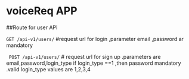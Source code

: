 # voiceReq APP
##Route for user API

 <code>GET /api-v1/users/</code>  #request url for login ,parameter email ,password ar mandatory
 
<code> POST /api-v1/users/</code> # request url for sign up .parameters are email,password,login_type
 if login_type ==1 ,then password mandatory .valid login_type values are 1,2,3,4